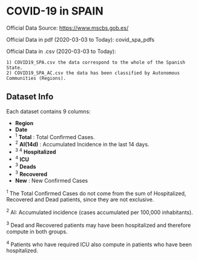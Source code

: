 # COVID-19 in SPAIN

Official Data Source: https://www.mscbs.gob.es/

Official Data in pdf (2020-03-03 to Today): covid_spa_pdfs

Official Data in .csv (2020-03-03 to Today):

    1) COVID19_SPA.csv the data correspond to the whole of the Spanish State. 
    2) COVID19_SPA_AC.csv the data has been classified by Autonomous Communities (Regions).

## Dataset Info

Each dataset contains 9 columns: 

* **Region**
* **Date**
* <sup>1</sup> **Total** : Total Confirmed Cases. 
* <sup>2</sup> **AI(14d)** : Accumulated Incidence in the last 14 days.
* <sup>3 </sup><sup>4</sup> **Hospitalized**
* <sup>4</sup> **ICU**
* <sup>3</sup> **Deads** 
* <sup>3</sup> **Recovered** 
* **New** : New Confirmed Cases

<sup>1</sup> The Total Confirmed Cases do not come from the sum of Hospitalized, Recovered and Dead patients, since they are not exclusive.

<sup>2</sup> AI: Accumulated incidence (cases accumulated per 100,000 inhabitants).

<sup>3</sup> Dead and Recovered patients may have been hospitalized and therefore compute in both
groups. 

<sup>4</sup> Patients who have required ICU also compute in patients who have been hospitalized.

